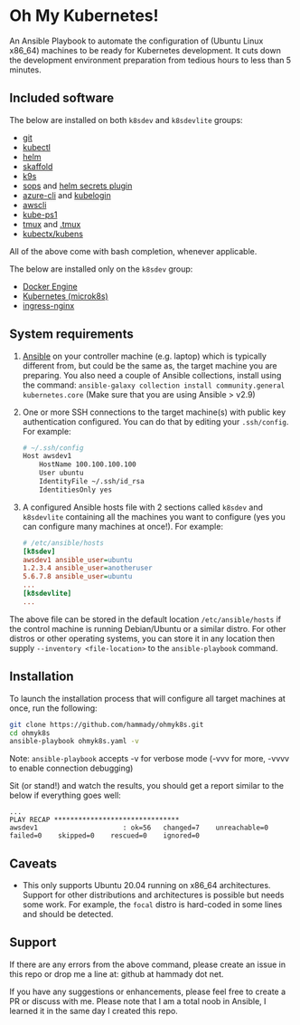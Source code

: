 # Oh My Kubernetes!
An Ansible Playbook to automate the configuration of (Ubuntu Linux x86_64) machines
to be ready for Kubernetes development. It cuts down the development
environment preparation from tedious hours to less than 5 minutes.

## Included software

The below are installed on both `k8sdev` and `k8sdevlite` groups:

- [git](https://git-scm.com/)
- [kubectl](https://kubernetes.io/docs/tasks/tools/install-kubectl/)
- [helm](https://helm.sh/)
- [skaffold](https://skaffold.dev/)
- [k9s](https://github.com/derailed/k9s)
- [sops](https://github.com/mozilla/sops) and [helm secrets plugin](https://github.com/zendesk/helm-secrets)
- [azure-cli](https://docs.microsoft.com/en-us/cli/azure/) and [kubelogin](https://github.com/Azure/kubelogin)
- [awscli](https://docs.aws.amazon.com/cli/latest/userguide/getting-started-install.html)
- [kube-ps1](https://github.com/jonmosco/kube-ps1)
- [tmux](https://tmuxcheatsheet.com/) and [.tmux](https://github.com/gpakosz/.tmux)
- [kubectx/kubens](https://github.com/ahmetb/kubectx)

All of the above come with bash completion, whenever applicable.

The below are installed only on the `k8sdev` group:
- [Docker Engine](https://docs.docker.com/engine/install/ubuntu/)
- [Kubernetes (microk8s)](https://microk8s.io/)
- [ingress-nginx](https://kubernetes.github.io/ingress-nginx/)

## System requirements
1. [Ansible](https://docs.ansible.com/ansible/latest/installation_guide/intro_installation.html?extIdCarryOver=true&sc_cid=701f2000001OH7YAAW) on your controller machine (e.g. laptop) which is typically different from, but could be the same as, the target machine you are preparing. You also need a couple of Ansible collections, install using the command:
`ansible-galaxy collection install community.general kubernetes.core` (Make sure that you are using Ansible > v2.9)
1. One or more SSH connections to the target machine(s) with public key authentication configured. You can do that by editing your `.ssh/config`. For example:
    ```bash
    # ~/.ssh/config
    Host awsdev1
        HostName 100.100.100.100
        User ubuntu
        IdentityFile ~/.ssh/id_rsa
        IdentitiesOnly yes
    ```

1. A configured Ansible hosts file with 2 sections called `k8sdev` and `k8sdevlite`
containing all the machines you want to configure (yes you can configure many machines at once!). For example:
    ```ini
    # /etc/ansible/hosts
    [k8sdev]
    awsdev1 ansible_user=ubuntu
    1.2.3.4 ansible_user=anotheruser
    5.6.7.8 ansible_user=ubuntu
    ...
    [k8sdevlite]
    ...
    ```

The above file can be stored in the default location `/etc/ansible/hosts` if the control machine is running Debian/Ubuntu or a similar distro. For other distros or other operating systems, you can store it in any location then supply `--inventory <file-location>` to the `ansible-playbook` command.

## Installation
To launch the installation process that will configure all target
machines at once, run the following:
```bash
git clone https://github.com/hammady/ohmyk8s.git
cd ohmyk8s
ansible-playbook ohmyk8s.yaml -v
```
Note: `ansible-playbook` accepts -v for verbose mode (-vvv for more, -vvvv to enable connection debugging)

Sit (or stand!) and watch the results, you should get a report similar to the below if everything goes well:
```
...
PLAY RECAP *******************************
awsdev1                     : ok=56   changed=7    unreachable=0    failed=0    skipped=0    rescued=0    ignored=0   
```

## Caveats
- This only supports Ubuntu 20.04 running on x86_64 architectures.
Support for other distributions and architectures is possible but needs some work.
For example, the `focal` distro is hard-coded in some lines and should be detected.

## Support
If there are any errors from the above command, please create an issue in this repo or drop
me a line at: github at hammady dot net.

If you have any suggestions or enhancements, please feel free to create a PR or discuss
with me. Please note that I am a total noob in Ansible, I learned it in the same day
I created this repo.
